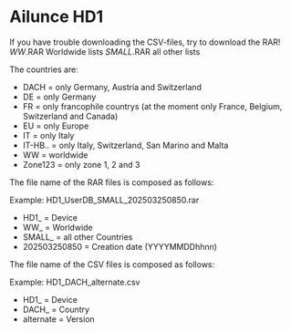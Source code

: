 # Ailunce HD1 #

If you have trouble downloading the CSV-files, try to download the RAR!
*WW*.RAR		Worldwide lists
*SMALL*.RAR		all other lists

The countries are:
- DACH			=	only Germany, Austria and Switzerland
- DE			=	only Germany
- FR			=	only francophile countrys (at the moment only France, Belgium, Switzerland and Canada)
- EU			=	only Europe
- IT			=	only Italy
- IT-HB..		=	only Italy, Switzerland, San Marino and Malta
- WW			=	worldwide
- Zone123		=	only zone 1, 2 and 3

The file name of the RAR files is composed as follows:

Example: HD1_UserDB_SMALL_202503250850.rar
- HD1_			=	Device
- WW_			=	Worldwide
- SMALL_		=	all other Countries
- 202503250850	=	Creation date (YYYYMMDDhhnn)


The file name of the CSV files is composed as follows:

Example: HD1_DACH_alternate.csv
- HD1_			=	Device
- DACH_			=	Country
- alternate		=	Version
